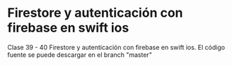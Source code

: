 # Firestore y autenticación con firebase en swift ios
Clase 39 - 40 Firestore y autenticación con firebase en swift ios. El código fuente se puede descargar en el branch "master"
